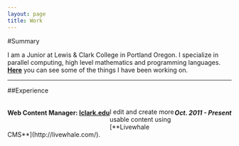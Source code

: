 ```yaml
---
layout: page
title: Work
---
```

#Summary

I am a Junior at Lewis & Clark College in Portland Oregon. I specialize in parallel computing, high level mathematics and programming languages. [**Here**](/projects) you can see some of the things I have been working on.

---
##Experience
<div style="clear: both">
<h4 style="float: left" >Web Content Manager: <a href="http://lclark.edu"><strong>lclark.edu</strong></a></h4> 
<h5 style="float: right"> Oct. 2011 - Present</h5>
</div>
<br>
I edit and create more usable content using [**Livewhale CMS**](http://livewhale.com/).



